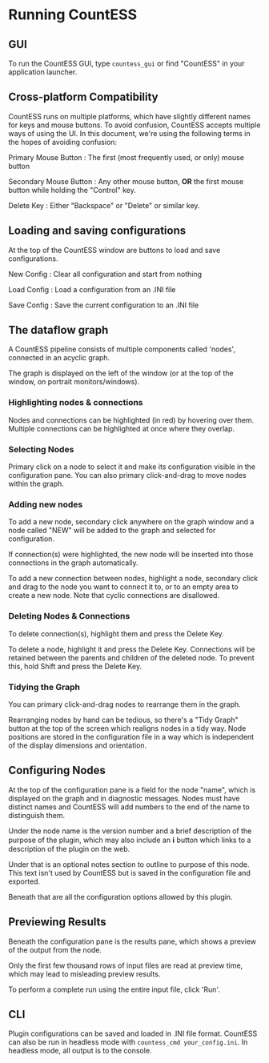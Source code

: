 # Running CountESS

## GUI

To run the CountESS GUI, type `countess_gui` or find "CountESS" in
your application launcher.

## Cross-platform Compatibility

CountESS runs on multiple platforms, which have slightly different 
names for keys and mouse buttons. To avoid confusion, CountESS
accepts multiple ways of using the UI.  In this document, we're using
the following terms in the hopes of avoiding confusion:

Primary Mouse Button 
: The first (most frequently used, or only) mouse button

Secondary Mouse Button
: Any other mouse button, **OR** the first mouse button while holding the "Control" key.

Delete Key
: Either "Backspace" or "Delete" or similar key.

## Loading and saving configurations

At the top of the CountESS window are buttons to load and save configurations.

New Config
: Clear all configuration and start from nothing

Load Config
: Load a configuration from an .INI file

Save Config
: Save the current configuration to an .INI file

## The dataflow graph

A CountESS pipeline consists of multiple components called 'nodes',
connected in an acyclic graph.

The graph is displayed on the left of the window (or at the top of the window, on portrait monitors/windows).

### Highlighting nodes & connections

Nodes and connections can be highlighted (in red) by hovering over them.
Multiple connections can be highlighted at once where they overlap.

### Selecting Nodes

Primary click on a node to select it and make its configuration visible
in the configuration pane.  You can also primary click-and-drag to move nodes
within the graph.

### Adding new nodes 

To add a new node, secondary click anywhere on the graph window and a node
called "NEW" will be added to the graph and selected for configuration.

If connection(s) were highlighted, the new node will be inserted into those
connections in the graph automatically. 

To add a new connection between nodes, highlight a node, secondary click
and drag to the node you want to connect it to, or to an empty area to 
create a new node.  Note that cyclic connections are disallowed.

### Deleting Nodes & Connections

To delete connection(s), highlight them and press the Delete Key.

To delete a node, highlight it and press the Delete Key.
Connections will be retained between the parents and children of the
deleted node.  To prevent this, hold Shift and press the Delete Key.

### Tidying the Graph

You can primary click-and-drag nodes to rearrange them in the graph.

Rearranging nodes by hand can be tedious, so there's a "Tidy Graph"
button at the top of the screen which realigns nodes in a tidy way.
Node positions are stored in the configuration file in a way which
is independent of the display dimensions and orientation.

## Configuring Nodes

At the top of the configuration pane is a field for the node "name", which is displayed on the graph and in diagnostic messages. Nodes must have distinct names and CountESS will add numbers to the end of the name to distinguish them.

Under the node name is the version number and a brief description of the purpose of the plugin, which may also include an **ℹ** button which links to a description of the plugin on the web.

Under that is an optional notes section to outline to purpose of this node.
This text isn't used by CountESS but is saved in the configuration file and exported.

Beneath that are all the configuration options allowed by this plugin.

## Previewing Results

Beneath the configuration pane is the results pane, which shows a preview of the output from the node.

Only the first few thousand rows of input files are read at preview time, which may lead to misleading preview results.

To perform a complete run using the entire input file, click 'Run'.

## CLI

Plugin configurations can be saved and loaded in .INI file format.
CountESS can also be run in headless mode with `countess_cmd your_config.ini`.
In headless mode, all output is to the console.
